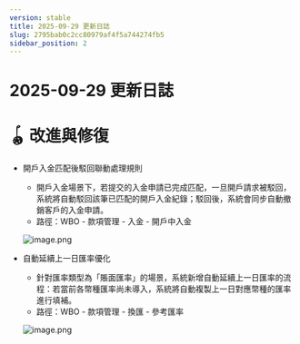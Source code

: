 ```yaml
---
version: stable
title: 2025-09-29 更新日誌
slug: 2795bab0c2cc80979af4f5a744274fb5
sidebar_position: 2
---
```



# 2025-09-29 更新日誌


# 🪀 改進與修復

- 開戶入金匹配後駁回聯動處理規則
    - 開戶入金場景下，若提交的入金申請已完成匹配，一旦開戶請求被駁回，系統將自動駁回該筆已匹配的開戶入金紀錄；駁回後，系統會同步自動撤銷客戶的入金申請。
    - 路徑：WBO - 款項管理 - 入金 - 開戶中入金

    ![image.png](/assets/a4b63f4f837ec0511b0c2a080f676dfb.png)

- 自動延續上一日匯率優化
    - 針對匯率類型為「賬面匯率」的場景，系統新增自動延續上一日匯率的流程：若當前各幣種匯率尚未導入，系統將自動複製上一日對應幣種的匯率進行填補。
    - 路徑：WBO - 款項管理 - 換匯 - 參考匯率

    ![image.png](/assets/68184f9afb963fa0254ff771dc32e44b.png)

